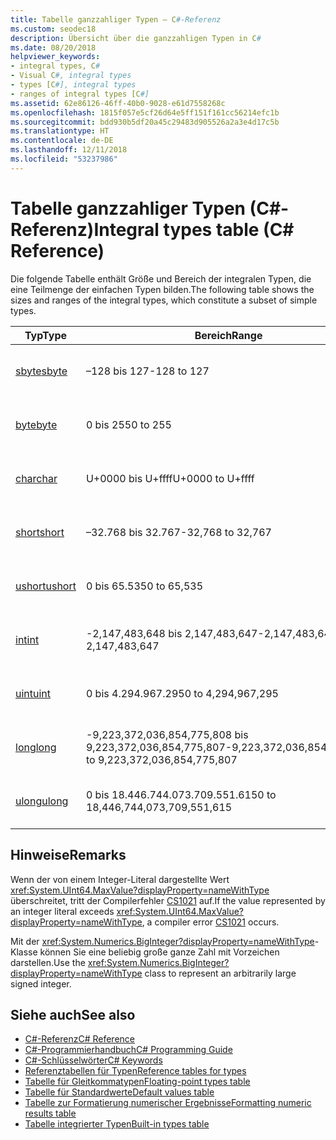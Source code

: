 ```yaml
---
title: Tabelle ganzzahliger Typen – C#-Referenz
ms.custom: seodec18
description: Übersicht über die ganzzahligen Typen in C#
ms.date: 08/20/2018
helpviewer_keywords:
- integral types, C#
- Visual C#, integral types
- types [C#], integral types
- ranges of integral types [C#]
ms.assetid: 62e86126-46ff-40b0-9028-e61d7558268c
ms.openlocfilehash: 1815f057e5cf26d64e5ff151f161cc56214efc1b
ms.sourcegitcommit: bdd930b5df20a45c29483d905526a2a3e4d17c5b
ms.translationtype: HT
ms.contentlocale: de-DE
ms.lasthandoff: 12/11/2018
ms.locfileid: "53237986"
---
```

# <a name="integral-types-table-c-reference"></a><span data-ttu-id="dcf9f-103">Tabelle ganzzahliger Typen (C#-Referenz)</span><span class="sxs-lookup"><span data-stu-id="dcf9f-103">Integral types table (C# Reference)</span></span>

<span data-ttu-id="dcf9f-104">Die folgende Tabelle enthält Größe und Bereich der integralen Typen, die eine Teilmenge der einfachen Typen bilden.</span><span class="sxs-lookup"><span data-stu-id="dcf9f-104">The following table shows the sizes and ranges of the integral types, which constitute a subset of simple types.</span></span>  
  
|<span data-ttu-id="dcf9f-105">Typ</span><span class="sxs-lookup"><span data-stu-id="dcf9f-105">Type</span></span>|<span data-ttu-id="dcf9f-106">Bereich</span><span class="sxs-lookup"><span data-stu-id="dcf9f-106">Range</span></span>|<span data-ttu-id="dcf9f-107">Größe</span><span class="sxs-lookup"><span data-stu-id="dcf9f-107">Size</span></span>|  
|----------|-----------|----------|  
|[<span data-ttu-id="dcf9f-108">sbyte</span><span class="sxs-lookup"><span data-stu-id="dcf9f-108">sbyte</span></span>](sbyte.md)|<span data-ttu-id="dcf9f-109">–128 bis 127</span><span class="sxs-lookup"><span data-stu-id="dcf9f-109">-128 to 127</span></span>|<span data-ttu-id="dcf9f-110">Ganze 8-Bit-Zahl mit Vorzeichen</span><span class="sxs-lookup"><span data-stu-id="dcf9f-110">Signed 8-bit integer</span></span>|  
|[<span data-ttu-id="dcf9f-111">byte</span><span class="sxs-lookup"><span data-stu-id="dcf9f-111">byte</span></span>](byte.md)|<span data-ttu-id="dcf9f-112">0 bis 255</span><span class="sxs-lookup"><span data-stu-id="dcf9f-112">0 to 255</span></span>|<span data-ttu-id="dcf9f-113">8-Bit-Ganzzahl ohne Vorzeichen</span><span class="sxs-lookup"><span data-stu-id="dcf9f-113">Unsigned 8-bit integer</span></span>|  
|[<span data-ttu-id="dcf9f-114">char</span><span class="sxs-lookup"><span data-stu-id="dcf9f-114">char</span></span>](char.md)|<span data-ttu-id="dcf9f-115">U+0000 bis U+ffff</span><span class="sxs-lookup"><span data-stu-id="dcf9f-115">U+0000 to U+ffff</span></span>|<span data-ttu-id="dcf9f-116">Ein Unicode-Zeichen (16 Bit)</span><span class="sxs-lookup"><span data-stu-id="dcf9f-116">Unicode 16-bit character</span></span>|  
|[<span data-ttu-id="dcf9f-117">short</span><span class="sxs-lookup"><span data-stu-id="dcf9f-117">short</span></span>](short.md)|<span data-ttu-id="dcf9f-118">–32.768 bis 32.767</span><span class="sxs-lookup"><span data-stu-id="dcf9f-118">-32,768 to 32,767</span></span>|<span data-ttu-id="dcf9f-119">Ganze 16-Bit-Zahl mit Vorzeichen</span><span class="sxs-lookup"><span data-stu-id="dcf9f-119">Signed 16-bit integer</span></span>|  
|[<span data-ttu-id="dcf9f-120">ushort</span><span class="sxs-lookup"><span data-stu-id="dcf9f-120">ushort</span></span>](ushort.md)|<span data-ttu-id="dcf9f-121">0 bis 65.535</span><span class="sxs-lookup"><span data-stu-id="dcf9f-121">0 to 65,535</span></span>|<span data-ttu-id="dcf9f-122">16-Bit-Ganzzahl ohne Vorzeichen</span><span class="sxs-lookup"><span data-stu-id="dcf9f-122">Unsigned 16-bit integer</span></span>|  
|[<span data-ttu-id="dcf9f-123">int</span><span class="sxs-lookup"><span data-stu-id="dcf9f-123">int</span></span>](int.md)|<span data-ttu-id="dcf9f-124">-2,147,483,648 bis 2,147,483,647</span><span class="sxs-lookup"><span data-stu-id="dcf9f-124">-2,147,483,648 to 2,147,483,647</span></span>|<span data-ttu-id="dcf9f-125">Eine 32-Bit-Ganzzahl mit Vorzeichen</span><span class="sxs-lookup"><span data-stu-id="dcf9f-125">Signed 32-bit integer</span></span>|  
|[<span data-ttu-id="dcf9f-126">uint</span><span class="sxs-lookup"><span data-stu-id="dcf9f-126">uint</span></span>](uint.md)|<span data-ttu-id="dcf9f-127">0 bis 4.294.967.295</span><span class="sxs-lookup"><span data-stu-id="dcf9f-127">0 to 4,294,967,295</span></span>|<span data-ttu-id="dcf9f-128">32-Bit Ganzzahl ohne Vorzeichen</span><span class="sxs-lookup"><span data-stu-id="dcf9f-128">Unsigned 32-bit integer</span></span>|  
|[<span data-ttu-id="dcf9f-129">long</span><span class="sxs-lookup"><span data-stu-id="dcf9f-129">long</span></span>](long.md)|<span data-ttu-id="dcf9f-130">-9,223,372,036,854,775,808 bis 9,223,372,036,854,775,807</span><span class="sxs-lookup"><span data-stu-id="dcf9f-130">-9,223,372,036,854,775,808 to 9,223,372,036,854,775,807</span></span>|<span data-ttu-id="dcf9f-131">64-Bit-Ganzzahl mit Vorzeichen</span><span class="sxs-lookup"><span data-stu-id="dcf9f-131">Signed 64-bit integer</span></span>|  
|[<span data-ttu-id="dcf9f-132">ulong</span><span class="sxs-lookup"><span data-stu-id="dcf9f-132">ulong</span></span>](ulong.md)|<span data-ttu-id="dcf9f-133">0 bis 18.446.744.073.709.551.615</span><span class="sxs-lookup"><span data-stu-id="dcf9f-133">0 to 18,446,744,073,709,551,615</span></span>|<span data-ttu-id="dcf9f-134">64-Bit-Ganzzahl ohne Vorzeichen</span><span class="sxs-lookup"><span data-stu-id="dcf9f-134">Unsigned 64-bit integer</span></span>|  

## <a name="remarks"></a><span data-ttu-id="dcf9f-135">Hinweise</span><span class="sxs-lookup"><span data-stu-id="dcf9f-135">Remarks</span></span>
  
<span data-ttu-id="dcf9f-136">Wenn der von einem Integer-Literal dargestellte Wert <xref:System.UInt64.MaxValue?displayProperty=nameWithType> überschreitet, tritt der Compilerfehler [CS1021](../../misc/cs1021.md) auf.</span><span class="sxs-lookup"><span data-stu-id="dcf9f-136">If the value represented by an integer literal exceeds <xref:System.UInt64.MaxValue?displayProperty=nameWithType>, a compiler error [CS1021](../../misc/cs1021.md) occurs.</span></span>

<span data-ttu-id="dcf9f-137">Mit der <xref:System.Numerics.BigInteger?displayProperty=nameWithType>-Klasse können Sie eine beliebig große ganze Zahl mit Vorzeichen darstellen.</span><span class="sxs-lookup"><span data-stu-id="dcf9f-137">Use the <xref:System.Numerics.BigInteger?displayProperty=nameWithType> class to represent an arbitrarily large signed integer.</span></span>
  
## <a name="see-also"></a><span data-ttu-id="dcf9f-138">Siehe auch</span><span class="sxs-lookup"><span data-stu-id="dcf9f-138">See also</span></span>

- [<span data-ttu-id="dcf9f-139">C#-Referenz</span><span class="sxs-lookup"><span data-stu-id="dcf9f-139">C# Reference</span></span>](../index.md)
- [<span data-ttu-id="dcf9f-140">C#-Programmierhandbuch</span><span class="sxs-lookup"><span data-stu-id="dcf9f-140">C# Programming Guide</span></span>](../../programming-guide/index.md)
- [<span data-ttu-id="dcf9f-141">C#-Schlüsselwörter</span><span class="sxs-lookup"><span data-stu-id="dcf9f-141">C# Keywords</span></span>](index.md)
- [<span data-ttu-id="dcf9f-142">Referenztabellen für Typen</span><span class="sxs-lookup"><span data-stu-id="dcf9f-142">Reference tables for types</span></span>](reference-tables-for-types.md)
- [<span data-ttu-id="dcf9f-143">Tabelle für Gleitkommatypen</span><span class="sxs-lookup"><span data-stu-id="dcf9f-143">Floating-point types table</span></span>](floating-point-types-table.md)
- [<span data-ttu-id="dcf9f-144">Tabelle für Standardwerte</span><span class="sxs-lookup"><span data-stu-id="dcf9f-144">Default values table</span></span>](default-values-table.md)
- [<span data-ttu-id="dcf9f-145">Tabelle zur Formatierung numerischer Ergebnisse</span><span class="sxs-lookup"><span data-stu-id="dcf9f-145">Formatting numeric results table</span></span>](formatting-numeric-results-table.md)
- [<span data-ttu-id="dcf9f-146">Tabelle integrierter Typen</span><span class="sxs-lookup"><span data-stu-id="dcf9f-146">Built-in types table</span></span>](built-in-types-table.md)
